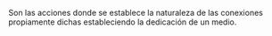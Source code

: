 Son las acciones donde se establece la naturaleza de las conexiones propiamente dichas estableciendo la dedicación de un medio.
